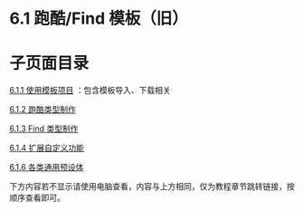 # 6.1 跑酷/Find 模板（旧）

# 子页面目录

[6.1.1 使用模板项目](https://meta.feishu.cn/wiki/wikcnDuRhDrJNwXzozJBk3jACUh) ：包含模板导入、下载相关

[6.1.2 跑酷类型制作](https://meta.feishu.cn/wiki/wikcnwqVnprKk5D3u4OATkHLetc)

[6.1.3 Find 类型制作](https://meta.feishu.cn/wiki/wikcnMtZQ5mMntxsTuTqZ4oOhKb)

[6.1.4 扩展自定义功能](https://meta.feishu.cn/wiki/wikcn0akgKHChYp3d2Qv6W5sZw0)

[6.1.6 各类通用预设体](https://meta.feishu.cn/wiki/wikcnicC9M2GBwUT89qXWdy43Ld)

下方内容若不显示请使用电脑查看，内容与上方相同，仅为教程章节跳转链接，按顺序查看即可。
